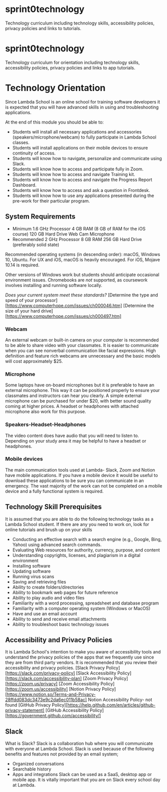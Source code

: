 # sprint0technology
Technology curriculum including technology skills, accessibility policies, privacy policies and links to tutorials. 
# sprint0technology
Technology curriculum for orientation including technology skills, accessibility policies, privacy policies and links to app tutorials. 

# Technology Orientation
Since Lambda School is an online school for training software developers it is expected that you will have advanced skills in using and troubleshooting applications. 

At the end of this module you should be able to:
* Students will install all necessary applications and accessories (speakers/microphone/webcam) to fully participate in Lambda School classes.
* Students will install applications on their mobile devices to ensure continuity of access.
* Students will know how to navigate, personalize and communicate using Slack.
* Students will know how to access and participate fully in Zoom.
* Students will know how to access and navigate Training kit.
* Students will know how to access and navigate the Progress Report Dashboard.
* Students will know how to access and ask a question in Frontdesk.
* Students will know how to use any applications presented during the pre-work for their particular program. 

## System Requirements

* Minimum
 1.6 GHz Processor
 4 GB RAM (8 GB of RAM for the iOS course)
 120 GB Hard Drive
 Web Cam
 Microphone
* Recommended
 2 GHz Processor
 8 GB RAM
 256 GB Hard Drive (preferably solid state)

Recommended operating systems (in descending order): macOS, Windows 10, Ubuntu. For UX and iOS, macOS is heavily encouraged. For iOS, Mojave 10.14 is required.

Other versions of Windows work but students should anticipate occasional environment issues. Chromebooks are *not* supported, as coursework involves installing and running software locally.

_Does your current system meet these standards?_
[Determine the type and speed of your processor][https://www.computerhope.com/issues/ch000046.htm]
[Determine the size of your hard drive][https://www.computerhope.com/issues/ch000497.htm]

### Webcam
An external webcam or built-in camera on your computer is recommended to be able to share video with your classmates. It is easier to communicate when you can see nonverbal communication like facial expressions. High definition and feature rich webcams are unnecessary and the basic models will cost approximately $25. 

### Microphone
Some laptops have on-board microphones but it is preferable to have an external microphone. This way it can be positioned properly to ensure your classmates and instructors can hear you clearly. A simple external microphone can be purchased for under $20, with better sound quality coming at higher prices. A headset or headphones with attached microphone also work for this purpose.

### Speakers-Headset-Headphones
The video content does have audio that you will need to listen to. Depending on your study area it may be helpful to have a headset or headphones. 

### Mobile devices
The main communication tools used at Lambda- Slack, Zoom and Notion have mobile applications. If you have a mobile device it would be useful to download these applications to be sure you can communicate in an emergency. The vast majority of the work can not be completed on a mobile device and a fully functional system is required. 

## Technology Skill Prerequisites
It is assumed that you are able to do the following technology tasks as a Lambda School student. If there are any you need to work on, look for online tutorials and brush up on your skills
* Conducting an effective search with a search engine (e.g., Google, Bing, Yahoo) using advanced search commands.
* Evaluating Web resources for authority, currency, purpose, and content
* Understanding copyrights, licenses, and plagiarism in a digital environment
* Installing software
* Updating software
* Running virus scans
* Saving and retrieving files
* Ability to create folders/directories
* Ability to bookmark web pages for future reference
* Ability to play audio and video files
* Familiarity with a word processing, spreadsheet and database program
* Familiarity with a computer operating system (Windows or MacOS)
* Have and use an email account
* Ability to send and receive email attachments
* Ability to troubleshoot basic technology issues

## Accessibility and Privacy Policies
It is Lambda School's intention to make you aware of accessibility tools and understand the privacy policies of the apps that we frequently use since they are from third party vendors. It is recommended that you review their accessibility and privacy policies. 
[Slack Privacy Policy][https://slack.com/privacy-policy]
[Slack Accessibility Policy][https://slack.com/accessibility-plan]
[Zoom Privacy Policy][https://zoom.us/privacy]
[Zoom Accessibility Policy][https://zoom.us/accessibility]
[Notion Privacy Policy][https://www.notion.so/Terms-and-Privacy-28ffdd083dc3473e9c2da6ec011b58ac]
Notion Accessibility Policy- not found
[GitHub Privacy Policy][https://help.github.com/en/articles/github-privacy-statement]
[GitHub Accessibility Policy][https://government.github.com/accessibility/]

## Slack 
What is Slack?
Slack is a collaboration hub where you will communicate with everyone at Lambda School. Slack is used because of the following benefits and features not provided by an email system;
* Organized conversations
* Searchable history
* Apps and integrations
Slack can be used as a SaaS, desktop app or mobile app. 
It is vitally important that you are on Slack every school day at Lambda. 


